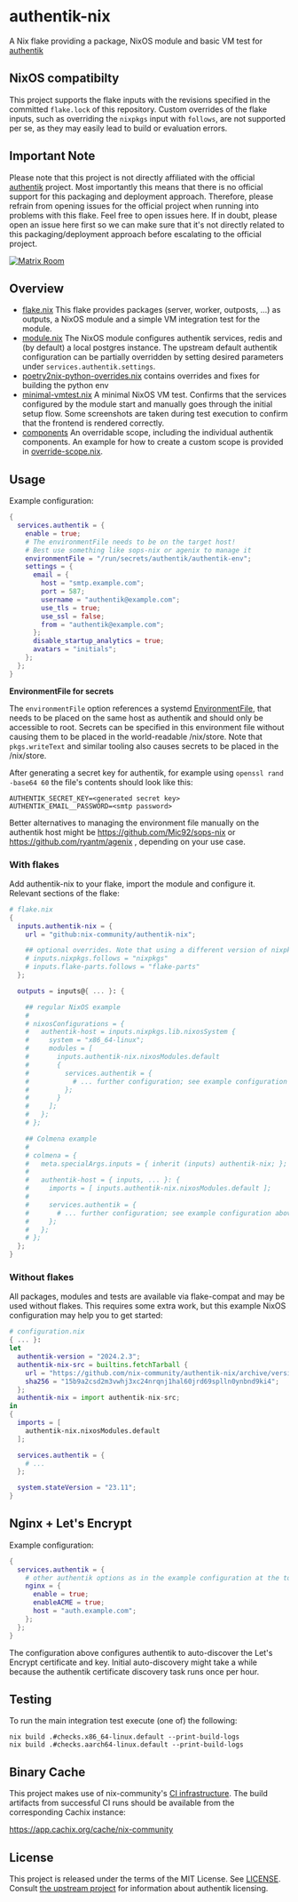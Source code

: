 # authentik-nix

A Nix flake providing a package, NixOS module and basic VM test for [authentik](https://github.com/goauthentik/authentik)

## NixOS compatibilty

This project supports the flake inputs with the revisions specified in the committed `flake.lock` of this repository. Custom overrides of the flake inputs, such as overriding the `nixpkgs` input with `follows`, are not supported per se, as they may easily lead to build or evaluation errors.

## Important Note
Please note that this project is not directly affiliated with the official [authentik](https://github.com/goauthentik/authentik) project. Most importantly this means that there is no official support for this packaging and deployment approach. Therefore, please refrain from opening issues for the official project when running into problems with this flake. Feel free to open issues here. If in doubt, please open an issue here first so we can make sure that it's not directly related to this packaging/deployment approach before escalating to the official project.

[![Matrix Room](https://matrix.to/img/matrix-badge.svg)](https://matrix.to/#/#authentik-nix:nixos.org)

## Overview

* [flake.nix](./flake.nix)
  This flake provides packages (server, worker, outposts, ...) as outputs, a NixOS module and a simple VM integration test for the module.
* [module.nix](./module.nix)
  The NixOS module configures authentik services, redis and (by default) a local postgres instance. The upstream default authentik configuration can be partially overridden by setting desired parameters under `services.authentik.settings`.
* [poetry2nix-python-overrides.nix](./poetry2nix-python-overrides.nix)
  contains overrides and fixes for building the python env
* [minimal-vmtest.nix](./tests/minimal-vmtest.nix)
  A minimal NixOS VM test. Confirms that the services configured by the module start and manually goes through the initial setup flow. Some screenshots are taken during test execution to confirm that the frontend is rendered correctly.
* [components](./components/default.nix)
  An overridable scope, including the individual authentik components. An example for how to create a custom scope is provided in [override-scope.nix](./tests/override-scope.nix).

## Usage

Example configuration:

```nix
{
  services.authentik = {
    enable = true;
    # The environmentFile needs to be on the target host!
    # Best use something like sops-nix or agenix to manage it
    environmentFile = "/run/secrets/authentik/authentik-env";
    settings = {
      email = {
        host = "smtp.example.com";
        port = 587;
        username = "authentik@example.com";
        use_tls = true;
        use_ssl = false;
        from = "authentik@example.com";
      };
      disable_startup_analytics = true;
      avatars = "initials";
    };
  };
}
```

**EnvironmentFile for secrets**

The `environmentFile` option references a systemd [EnvironmentFile](https://www.freedesktop.org/software/systemd/man/systemd.exec.html#EnvironmentFile=), that needs to be placed on the same host as authentik and should only be accessible to root. Secrets can be specified in this environment file without causing them to be placed in the world-readable /nix/store. Note that `pkgs.writeText` and similar tooling also causes secrets to be placed in the /nix/store.

After generating a secret key for authentik, for example using `openssl rand -base64 60` the file's contents should look like this:

```
AUTHENTIK_SECRET_KEY=<generated secret key>
AUTHENTIK_EMAIL__PASSWORD=<smtp password>
```

Better alternatives to managing the environment file manually on the authentik host might be https://github.com/Mic92/sops-nix or https://github.com/ryantm/agenix , depending on your use case.

### With flakes

Add authentik-nix to your flake, import the module and configure it. Relevant sections of the flake:

```nix
# flake.nix
{
  inputs.authentik-nix = {
    url = "github:nix-community/authentik-nix";

    ## optional overrides. Note that using a different version of nixpkgs can cause issues, especially with python dependencies
    # inputs.nixpkgs.follows = "nixpkgs"
    # inputs.flake-parts.follows = "flake-parts"
  };

  outputs = inputs@{ ... }: {

    ## regular NixOS example
    #
    # nixosConfigurations = {
    #   authentik-host = inputs.nixpkgs.lib.nixosSystem {
    #     system = "x86_64-linux";
    #     modules = [
    #       inputs.authentik-nix.nixosModules.default
    #       {
    #         services.authentik = {
    #           # ... further configuration; see example configuration above
    #         };
    #       }
    #     ];
    #   };
    # };

    ## Colmena example
    #
    # colmena = {
    #   meta.specialArgs.inputs = { inherit (inputs) authentik-nix; };
    #
    #   authentik-host = { inputs, ... }: {
    #     imports = [ inputs.authentik-nix.nixosModules.default ];
    #
    #     services.authentik = {
    #       # ... further configuration; see example configuration above
    #     };
    #   };
    # };
  };
}
```

### Without flakes

All packages, modules and tests are available via flake-compat and may be used without flakes.
This requires some extra work, but this example NixOS configuration may help you to get started:

```nix
# configuration.nix
{ ... }:
let
  authentik-version = "2024.2.3";
  authentik-nix-src = builtins.fetchTarball {
    url = "https://github.com/nix-community/authentik-nix/archive/version/${authentik-version}.tar.gz";
    sha256 = "15b9a2csd2m3vwhj3xc24nrqnj1hal60jrd69splln0ynbnd9ki4";
  };
  authentik-nix = import authentik-nix-src;
in
{
  imports = [
    authentik-nix.nixosModules.default
  ];

  services.authentik = {
    # ...
  };

  system.stateVersion = "23.11";
}
```

## Nginx + Let's Encrypt

Example configuration:

```nix
{
  services.authentik = {
    # other authentik options as in the example configuration at the top
    nginx = {
      enable = true;
      enableACME = true;
      host = "auth.example.com";
    };
  };
}
```

The configuration above configures authentik to auto-discover the Let's Encrypt certificate and key.
Initial auto-discovery might take a while because the authentik certificate discovery task runs once per hour.

## Testing

To run the main integration test execute (one of) the following:

```
nix build .#checks.x86_64-linux.default --print-build-logs
nix build .#checks.aarch64-linux.default --print-build-logs
```

## Binary Cache

This project makes use of nix-community's [CI infrastructure](https://nix-community.org/continuous-integration/).
The build artifacts from successful CI runs should be available from the corresponding Cachix instance:

https://app.cachix.org/cache/nix-community

## License
This project is released under the terms of the MIT License. See [LICENSE](./LICENSE).
Consult [the upstream project](https://github.com/goauthentik/authentik) for information about authentik licensing.
